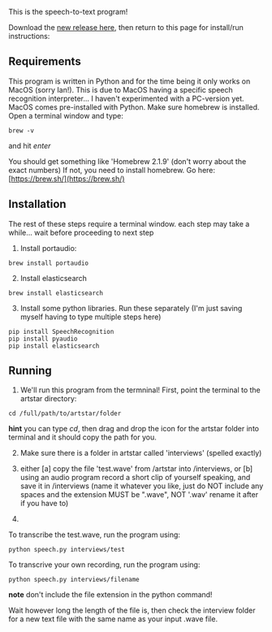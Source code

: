 This is the speech-to-text program! 

Download the [new release here](link), then return to this page for install/run instructions:

## Requirements

This program is written in Python and for the time being it only works on MacOS (sorry Ian!). This is due to MacOS having a specific speech recognition interpreter... I haven't experimented with a PC-version yet. 
MacOS comes pre-installed with Python. 
Make sure homebrew is installed. Open a terminal window and type:
```shell
brew -v
``` 
and hit *enter*

You should get something like 'Homebrew 2.1.9' (don't worry about the exact numbers)
If not, you need to install homebrew. Go here: [https://brew.sh/](https://brew.sh/)

## Installation
The rest of these steps require a terminal window. each step may take a while... wait before proceeding to next step
1. Install portaudio:
```shell
brew install portaudio
```

2. Install elasticsearch
```shell
brew install elasticsearch
```

3. Install some python libraries. Run these separately (I'm just saving myself having to type multiple steps here)
```shell
pip install SpeechRecognition
pip install pyaudio
pip install elasticsearch
```

## Running

1. We'll run this program from the termninal! First, point the terminal to the artstar directory:
```shell
cd /full/path/to/artstar/folder
``` 
**hint** you can type *cd*, then drag and drop the icon for the artstar folder into terminal and it should copy the path for you. 

2. Make sure there is a folder in artstar called 'interviews' (spelled exactly)

3. either [a] copy the file 'test.wave' from /artstar into /interviews, or [b] using an audio program record a short clip of yourself speaking, and save it in /interviews (name it whatever you like, just do NOT include any spaces and the extension MUST be ".wave", NOT '.wav' rename it after if you have to)

4. 
To transcribe the test.wave, run the program using:
```shell
python speech.py interviews/test
```
To transcrive your own recording, run the program using:
```shell
python speech.py interviews/filename
```
**note** don't include the file extension in the python command!

Wait however long the length of the file is, then check the interview folder for a new text file with the same name as your input .wave file. 
